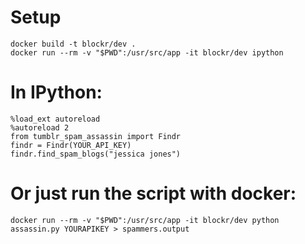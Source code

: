 # Setup

``` shell
docker build -t blockr/dev .
docker run --rm -v "$PWD":/usr/src/app -it blockr/dev ipython
```

# In IPython:

```
%load_ext autoreload
%autoreload 2
from tumblr_spam_assassin import Findr 
findr = Findr(YOUR_API_KEY)
findr.find_spam_blogs("jessica jones")
```

# Or just run the script with docker:

```shell
docker run --rm -v "$PWD":/usr/src/app -it blockr/dev python assassin.py YOURAPIKEY > spammers.output
```

